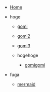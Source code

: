 - [Home](/)

- hoge

  - [gomi](hoge/gomi.md)
  - [gomi2](hoge/gomi2.md)
  - [gomi3](hoge/gomi3.md)

  - hogehoge
    - [gomigomi](hogehoge/gomigomi.md)

- fuga

  - [mermaid](fuga/mermaid.md)